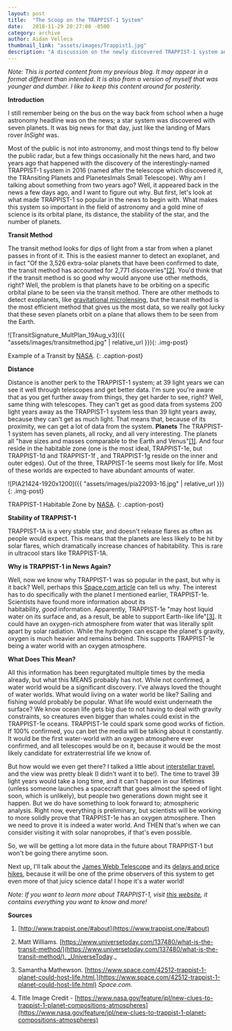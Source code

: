```yaml
---
layout: post
title:  "The Scoop on the TRAPPIST-1 System"
date:   2018-11-29 20:27:00 -0500
category: archive
author: Aidan Velleca
thumbnail_link: "assets/images/Trappist1.jpg"
description: "A discussion on the newly discovered TRAPPIST-1 system and exoplanet discovery techniques"
---
```

*Note: This is ported content from my previous blog. It may appear in a format different than intended. It is also from a version of myself that was younger and dumber. I like to keep this content around for posterity.*

**Introduction**

 I still remember being on the bus on the way back from school when a huge astronomy headline was on the news; a star system was discovered with seven planets. It was big news for that day, just like the landing of Mars rover _InSight_ was. 
 
 Most of the public is not into astronomy, and most things tend to fly below the public radar, but a few things occasionally hit the news hard, and two years ago that happened with the discovery of the interestingly-named TRAPPIST-1 system in 2016 (named after the telescope which discovered it, the TRAnsiting Planets and PlanetesImals Small Telescope). Why am I talking about something from two years ago? Well, it appeared back in the news a few days ago, and I want to figure out why. But first, let's look at what made TRAPPIST-1 so popular in the news to begin with. What makes this system so important in the field of astronomy and a gold mine of science is its orbital plane, its distance, the stability of the star, and the number of planets. 
 
 **Transit Method** 
 
 The transit method looks for dips of light from a star from when a planet passes in front of it. This is the easiest manner to detect an exoplanet, and in fact "Of the 3,526 extra-solar planets that have been confirmed to date, the transit method has accounted for 2,771 discoveries"[\[2\]](https://www.universetoday.com/137480/what-is-the-transit-method/). You'd think that if the transit method is so good why would anyone use other methods, right? Well, the problem is that planets have to be orbiting on a specific orbital plane to be seen via the transit method. There are other methods to detect exoplanets, like [gravitational microlensing](https://www.universetoday.com/138141/gravitational-microlensing-method/), but the transit method is the most efficient method that gives us the most data, so we really got lucky that these seven planets orbit on a plane that allows them to be seen from the Earth. 
 
 ![TransitSignature_MultPlan_19Aug_v3]({{ "assets/images/transitmethod.jpg" | relative_url }}){: .img-post}  
 
 Example of a Transit by [NASA](https://www.nasa.gov/mission_pages/kepler/multimedia/images/transit_signature.html).
 {: .caption-post}
 
 **Distance** 
 
 Distance is another perk to the TRAPPIST-1 system; at 39 light years we can see it well through telescopes and get better data. I'm sure you're aware that as you get further away from things, they get harder to see, right? Well, same thing with telescopes. They can't get as good data from systems 200 light years away as the TRAPPIST-1 system less than 39 light years away, because they can't get as much light. That means that, because of its proximity, we can get a lot of data from the system. **Planets** The TRAPPIST-1 system has seven planets, all rocky, and all very interesting. The planets all "have sizes and masses comparable to the Earth and Venus"[\[1\]](https://www.trappist.one/#about). And four reside in the habitable zone (one is the most ideal, TRAPPIST-1e, but TRAPPIST-1d and TRAPPIST-1f , and TRAPPIST-1g reside on the inner and outer edges). Out of the three, TRAPPIST-1e seems most likely for life. Most of these worlds are expected to have abundant amounts of water. 
 
![PIA21424-1920x1200]({{ "assets/images/pia22093-16.jpg" | relative_url }}){: .img-post}

TRAPPIST-1 Habitable Zone by [NASA](https://www.jpl.nasa.gov/spaceimages/details.php?id=pia21424).
{: .caption-post}

**Stability of TRAPPIST-1** 

TRAPPIST-1A is a very stable star, and doesn't release flares as often as people would expect. This means that the planets are less likely to be hit by solar flares, which dramatically increase chances of habitability. This is rare in ultracool stars like TRAPPIST-1A. 

**Why is TRAPPIST-1 in News Again?** 

Well, now we know why TRAPPIST-1 was so popular in the past, but why is it back? Well, perhaps this [Space.com article](https://www.space.com/42512-trappist-1-planet-could-host-life.html) can tell us why. The interest has to do specifically with the planet I mentioned earlier, TRAPPIST-1e. Scientists have found more information about its habitability, _good_ information. Apparently, TRAPPIST-1e "may host liquid water on its surface and, as a result, be able to support Earth-like life"[\[3\]](https://www.space.com/42512-trappist-1-planet-could-host-life.html). It could have an oxygen-rich atmosphere from water that was literally split apart by solar radiation. While the hydrogen can escape the planet's gravity, oxygen is much heavier and remains behind. This supports TRAPPIST-1e being a water world with an oxygen atmosphere. 

**What Does This Mean?** 

All this information has been regurgitated multiple times by the media already, but what this MEANS probably has not. While not confirmed, a water world would be a significant discovery. I've always loved the thought of water worlds. What would living on a water world be like? Sailing and fishing would probably be popular. What life would exist underneath the surface? We know ocean life gets big due to not having to deal with gravity constraints, so creatures even bigger than whales could exist in the TRAPPIST-1e oceans. TRAPPIST-1e could spark some good works of fiction. If 100% confirmed, you can bet the media will be talking about it constantly. It would be the first water-world with an oxygen atmosphere ever confirmed, and all telescopes would be on it, because it would be the most likely candidate for extraterrestrial life we know of. 

But how would we even get there? I talked a little about [interstellar travel](https://justscienceandgames.blog/2018/11/20/riding-a-moon-across-the-stars/), and the view was pretty bleak (I didn't want it to be!). The time to travel 39 light years would take a long time, and it can't happen in our lifetimes (unless someone launches a spacecraft that goes almost the speed of light soon, which is unlikely), but people two generations down might see it happen. But we do have something to look forward to; atmospheric analysis. Right now, everything is preliminary, but scientists will be working to more solidly prove that TRAPPIST-1e has an oxygen atmosphere. Then we need to prove it is indeed a water world. And THEN that's when we can consider visiting it with solar nanoprobes, if that's even possible. 

So, we will be getting a lot more data in the future about TRAPPIST-1 but won't be going there anytime soon. 

Next up, I'll talk about the [James Webb Telescope](https://www.jwst.nasa.gov/) and its [delays and price hikes](https://www.space.com/41016-nasa-delays-james-webb-space-telescope-2021.html), because it will be one of the prime observers of this system to get even more of that juicy science data! I hope it's a water world! 

_Note: If you want to learn more about TRAPPIST-1, visit [this website](https://www.trappist.one/#about), it contains everything you want to know and more!_ 

**Sources**

1.  [http://www.trappist.one/#about](https://www.trappist.one/#about)

2.  Matt Williams. [https://www.universetoday.com/137480/what-is-the-transit-method/](https://www.universetoday.com/137480/what-is-the-transit-method/). _UniverseToday._

3.  Samantha Mathewson. [https://www.space.com/42512-trappist-1-planet-could-host-life.html.](https://www.space.com/42512-trappist-1-planet-could-host-life.html) _Space.com._

4.  Title Image Credit - [https://www.nasa.gov/feature/jpl/new-clues-to-trappist-1-planet-compositions-atmospheres](https://www.nasa.gov/feature/jpl/new-clues-to-trappist-1-planet-compositions-atmospheres)